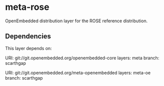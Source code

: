 # meta-rose

OpenEmbedded distribution layer for the ROSE reference distribution.

## Dependencies

This layer depends on:

  URI: git://git.openembedded.org/openembedded-core
  layers: meta
  branch: scarthgap

  URI: git://git.openembedded.org/meta-openembedded
  layers: meta-oe
  branch: scarthgap

